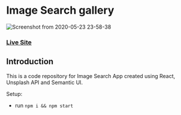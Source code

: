 # Image Search gallery
![Screenshot from 2020-05-23 23-58-38](https://user-images.githubusercontent.com/30802411/82737969-1bf2d680-9d52-11ea-8efc-b9d130625ccf.png)



### [Live Site](https://abhishekpandya5.github.io/Image-Search-Gallery/)

## Introduction

This is a code repository for Image Search App created using React, Unsplash API and Semantic UI.

Setup:

- run `npm i && npm start`
